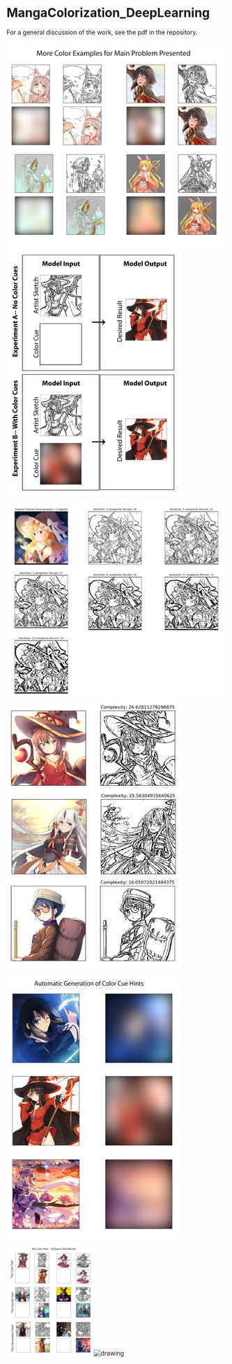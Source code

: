 # MangaColorization_DeepLearning
For a general discussion of the work, see the pdf in the repository. 

<img src=/images/MainProblemExample.png alt="drawing" width="500"/>

<img src=/images/ModelSchematic.png alt="drawing" width="400"/>

<img src=/images/CompareSketchify.png alt="drawing" width="600"/> <img src=/images/TrainingData.png alt="drawing" width="400"/>


<img src=/images/ColorCueGeneration.png alt="drawing" height="600" width="400"/>

<img src=/images/NoColorCuesResults.png alt="drawing" width="200"/><img src=/images/WithColorCuesResults.png alt="drawing" width="200"/>
